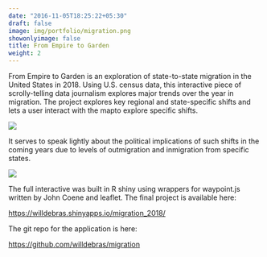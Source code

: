 ```yaml
---
date: "2016-11-05T18:25:22+05:30"
draft: false
image: img/portfolio/migration.png
showonlyimage: false
title: From Empire to Garden
weight: 2
---
```


From Empire to Garden is an exploration of state-to-state migration in the United States in 2018. Using U.S. census data, this interactive piece of scrolly-telling data journalism explores major trends over the year in migration. <!--more-->The project explores key regional and state-specific shifts and lets a user interact with the mapto explore specific shifts.



![](https://willdebras.github.io/viz/img/portfolio/empire.png)

It serves to speak lightly about the political implications of such shifts in the coming years due to levels of outmigration and inmigration from specific states. 

![](https://willdebras.github.io/viz/img/portfolio/florida2.png)


The full interactive was built in R shiny using wrappers for waypoint.js written by John Coene and leaflet. The final project is available here:

https://willdebras.shinyapps.io/migration_2018/

The git repo for the application is here:

https://github.com/willdebras/migration